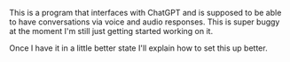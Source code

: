 This is a program that interfaces with ChatGPT and is supposed to be able to have conversations via voice and audio responses.
This is super buggy at the moment I'm still just getting started working on it. 

Once I have it in a little better state I'll explain how to set this up better. 

